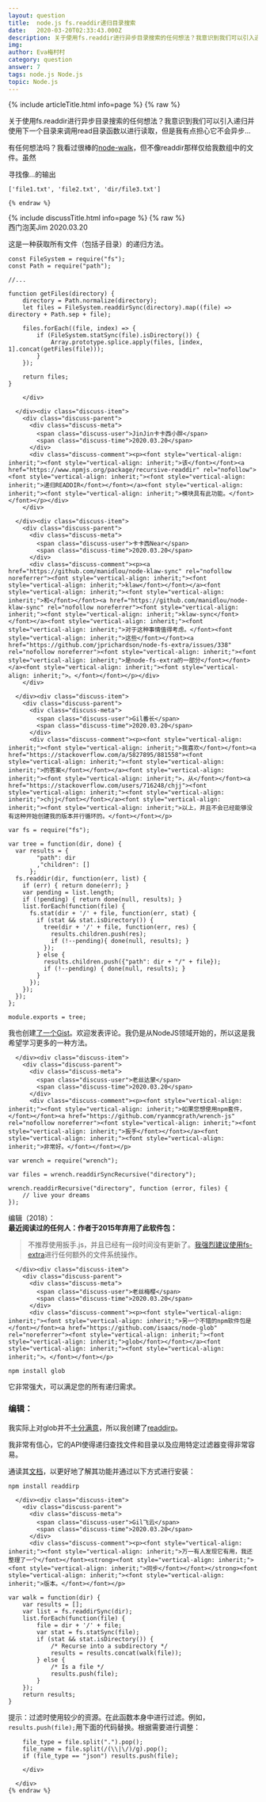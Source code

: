 ```yaml
---
layout: question
title:  node.js fs.readdir递归目录搜索
date:   2020-03-20T02:33:43.000Z
description: 关于使用fs.readdir进行异步目录搜索的任何想法？我意识到我们可以引入递归并使用下一个目录来调用read目录函数以进行读取，但是我有点担心它不会异步...
img: 
author: Eva梅村村
category: question
answer: 7
tags: node.js Node.js
topic: Node.js
---
```

<div class="article-root">
  <div class="article">
    {% include articleTitle.html info=page %}
    {% raw %}
    <div class="article-content"><p><font style="vertical-align: inherit;"><font style="vertical-align: inherit;">关于使用fs.readdir进行异步目录搜索的任何想法？</font><font style="vertical-align: inherit;">我意识到我们可以引入递归并使用下一个目录来调用read目录函数以进行读取，但是我有点担心它不会异步...</font></font></p>

<p><font style="vertical-align: inherit;"><font style="vertical-align: inherit;">有任何想法吗？</font><font style="vertical-align: inherit;">我看过</font><font style="vertical-align: inherit;">很棒的</font></font><a href="https://github.com/coolaj86/node-walk" rel="noreferrer"><font style="vertical-align: inherit;"><font style="vertical-align: inherit;">node-walk</font></font></a><font style="vertical-align: inherit;"><font style="vertical-align: inherit;">，但不像readdir那样仅给我数组中的文件。</font><font style="vertical-align: inherit;">虽然</font></font></p>

<p><font style="vertical-align: inherit;"><font style="vertical-align: inherit;">寻找像...的输出</font></font></p>

<pre><code>['file1.txt', 'file2.txt', 'dir/file3.txt']
</code></pre></div>
    {% endraw %}
  </div>

  <div class="discuss-wrapper">
    {% include discussTitle.html info=page %}
    {% raw %}
    <div class="discuss-item">
        <div class="discuss-parent">
          <div class="discuss-meta">
            <span class="discuss-user">西门泡芙Jim</span>
            <span class="discuss-time">2020.03.20</span>
          </div>
          <div class="discuss-comment"><p><font style="vertical-align: inherit;"><font style="vertical-align: inherit;">这是一种获取所有文件（包括子目录）的递归方法。</font></font></p>

<pre><code>const FileSystem = require("fs");<font></font>
const Path = require("path");<font></font>
<font></font>
//...<font></font>
<font></font>
function getFiles(directory) {<font></font>
    directory = Path.normalize(directory);<font></font>
    let files = FileSystem.readdirSync(directory).map((file) =&gt; directory + Path.sep + file);<font></font>
<font></font>
    files.forEach((file, index) =&gt; {<font></font>
        if (FileSystem.statSync(file).isDirectory()) {<font></font>
            Array.prototype.splice.apply(files, [index, 1].concat(getFiles(file)));<font></font>
        }<font></font>
    });<font></font>
<font></font>
    return files;<font></font>
}<font></font>
</code></pre></div>
        </div>
        
      </div><div class="discuss-item">
        <div class="discuss-parent">
          <div class="discuss-meta">
            <span class="discuss-user">JinJin卡卡西小胖</span>
            <span class="discuss-time">2020.03.20</span>
          </div>
          <div class="discuss-comment"><p><font style="vertical-align: inherit;"><font style="vertical-align: inherit;">该</font></font><a href="https://www.npmjs.org/package/recursive-readdir" rel="nofollow"><font style="vertical-align: inherit;"><font style="vertical-align: inherit;">递归READDIR</font></font></a><font style="vertical-align: inherit;"><font style="vertical-align: inherit;">模块具有此功能。</font></font></p></div>
        </div>
        
      </div><div class="discuss-item">
        <div class="discuss-parent">
          <div class="discuss-meta">
            <span class="discuss-user">卡卡西Near</span>
            <span class="discuss-time">2020.03.20</span>
          </div>
          <div class="discuss-comment"><p><a href="https://github.com/manidlou/node-klaw-sync" rel="nofollow noreferrer"><font style="vertical-align: inherit;"><font style="vertical-align: inherit;">klaw</font></font></a><font style="vertical-align: inherit;"><font style="vertical-align: inherit;">和</font></font><a href="https://github.com/manidlou/node-klaw-sync" rel="nofollow noreferrer"><font style="vertical-align: inherit;"><font style="vertical-align: inherit;">klaw-sync</font></font></a><font style="vertical-align: inherit;"><font style="vertical-align: inherit;">对于这种事情值得考虑。</font><font style="vertical-align: inherit;">这些</font></font><a href="https://github.com/jprichardson/node-fs-extra/issues/338" rel="nofollow noreferrer"><font style="vertical-align: inherit;"><font style="vertical-align: inherit;">是node-fs-extra的一部分</font></font></a><font style="vertical-align: inherit;"><font style="vertical-align: inherit;">。</font></font></p></div>
        </div>
        
      </div><div class="discuss-item">
        <div class="discuss-parent">
          <div class="discuss-meta">
            <span class="discuss-user">Gil番长</span>
            <span class="discuss-time">2020.03.20</span>
          </div>
          <div class="discuss-comment"><p><font style="vertical-align: inherit;"><font style="vertical-align: inherit;">我喜欢</font></font><a href="https://stackoverflow.com/a/5827895/881558"><font style="vertical-align: inherit;"><font style="vertical-align: inherit;">的答案</font></font></a><font style="vertical-align: inherit;"><font style="vertical-align: inherit;">，从</font></font><a href="https://stackoverflow.com/users/716248/chjj"><font style="vertical-align: inherit;"><font style="vertical-align: inherit;">chjj</font></font></a><font style="vertical-align: inherit;"><font style="vertical-align: inherit;">以上，并且不会已经能够没有这种开始创建我的版本并行循环的。</font></font></p>

<pre><code>var fs = require("fs");<font></font>
<font></font>
var tree = function(dir, done) {<font></font>
  var results = {<font></font>
        "path": dir<font></font>
        ,"children": []<font></font>
      };<font></font>
  fs.readdir(dir, function(err, list) {<font></font>
    if (err) { return done(err); }<font></font>
    var pending = list.length;<font></font>
    if (!pending) { return done(null, results); }<font></font>
    list.forEach(function(file) {<font></font>
      fs.stat(dir + '/' + file, function(err, stat) {<font></font>
        if (stat &amp;&amp; stat.isDirectory()) {<font></font>
          tree(dir + '/' + file, function(err, res) {<font></font>
            results.children.push(res);<font></font>
            if (!--pending){ done(null, results); }<font></font>
          });<font></font>
        } else {<font></font>
          results.children.push({"path": dir + "/" + file});<font></font>
          if (!--pending) { done(null, results); }<font></font>
        }<font></font>
      });<font></font>
    });<font></font>
  });<font></font>
};<font></font>
<font></font>
module.exports = tree;<font></font>
</code></pre>

<p><font style="vertical-align: inherit;"><font style="vertical-align: inherit;">我也创建</font></font><a href="https://gist.github.com/3718809" rel="nofollow noreferrer"><font style="vertical-align: inherit;"><font style="vertical-align: inherit;">了一个Gist</font></font></a><font style="vertical-align: inherit;"><font style="vertical-align: inherit;">。</font><font style="vertical-align: inherit;">欢迎发表评论。</font><font style="vertical-align: inherit;">我仍是从NodeJS领域开始的，所以这是我希望学习更多的一种方法。</font></font></p></div>
        </div>
        
      </div><div class="discuss-item">
        <div class="discuss-parent">
          <div class="discuss-meta">
            <span class="discuss-user">老丝达蒙</span>
            <span class="discuss-time">2020.03.20</span>
          </div>
          <div class="discuss-comment"><p><font style="vertical-align: inherit;"><font style="vertical-align: inherit;">如果您想使用npm套件，</font></font><a href="https://github.com/ryanmcgrath/wrench-js" rel="nofollow noreferrer"><font style="vertical-align: inherit;"><font style="vertical-align: inherit;">扳手</font></font></a><font style="vertical-align: inherit;"><font style="vertical-align: inherit;">非常好。</font></font></p>

<pre><code>var wrench = require("wrench");<font></font>
<font></font>
var files = wrench.readdirSyncRecursive("directory");<font></font>
<font></font>
wrench.readdirRecursive("directory", function (error, files) {<font></font>
    // live your dreams<font></font>
});<font></font>
</code></pre>

<p><font style="vertical-align: inherit;"><font style="vertical-align: inherit;">编辑（2018）：</font></font><br>
<strong><font style="vertical-align: inherit;"><font style="vertical-align: inherit;">最近阅读过的任何人：作者于2015年弃用了此软件包：</font></font></strong></p>

<blockquote>
  <p><font style="vertical-align: inherit;"><font style="vertical-align: inherit;">不推荐使用扳手.js，并且已经有一段时间没有更新了。</font></font><a href="https://github.com/jprichardson/node-fs-extra" rel="nofollow noreferrer"><font style="vertical-align: inherit;"><font style="vertical-align: inherit;">我强烈建议使用fs-extra</font></font></a><font style="vertical-align: inherit;"><font style="vertical-align: inherit;">进行任何额外的文件系统操作。</font></font></p>
</blockquote></div>
        </div>
        
      </div><div class="discuss-item">
        <div class="discuss-parent">
          <div class="discuss-meta">
            <span class="discuss-user">老丝梅樱</span>
            <span class="discuss-time">2020.03.20</span>
          </div>
          <div class="discuss-comment"><p><font style="vertical-align: inherit;"><font style="vertical-align: inherit;">另一个不错的npm软件包是</font></font><a href="https://github.com/isaacs/node-glob" rel="noreferrer"><font style="vertical-align: inherit;"><font style="vertical-align: inherit;">glob</font></font></a><font style="vertical-align: inherit;"><font style="vertical-align: inherit;">。</font></font></p>

<p><code>npm install glob</code></p>

<p><font style="vertical-align: inherit;"><font style="vertical-align: inherit;">它非常强大，可以满足您的所有递归需求。</font></font></p>

<h3><font style="vertical-align: inherit;"><font style="vertical-align: inherit;">编辑：</font></font></h3>

<p><font style="vertical-align: inherit;"><font style="vertical-align: inherit;">我实际上对glob并不</font></font><a href="https://github.com/thlorenz/readdirp" rel="noreferrer"><font style="vertical-align: inherit;"><font style="vertical-align: inherit;">十分满意</font></font></a><font style="vertical-align: inherit;"><font style="vertical-align: inherit;">，所以我创建了</font><a href="https://github.com/thlorenz/readdirp" rel="noreferrer"><font style="vertical-align: inherit;">readdirp</font></a><font style="vertical-align: inherit;">。</font></font></p>

<p><font style="vertical-align: inherit;"><font style="vertical-align: inherit;">我非常有信心，它的API使得递归查找文件和目录以及应用特定过滤器变得非常容易。</font></font></p>

<p><font style="vertical-align: inherit;"><font style="vertical-align: inherit;">通读其</font></font><a href="https://github.com/thlorenz/readdirp/blob/master/README.md" rel="noreferrer"><font style="vertical-align: inherit;"><font style="vertical-align: inherit;">文档</font></font></a><font style="vertical-align: inherit;"><font style="vertical-align: inherit;">，以更好地了解其功能并通过以下方式进行安装：</font></font></p>

<p><code>npm install readdirp</code></p></div>
        </div>
        
      </div><div class="discuss-item">
        <div class="discuss-parent">
          <div class="discuss-meta">
            <span class="discuss-user">Gil飞云</span>
            <span class="discuss-time">2020.03.20</span>
          </div>
          <div class="discuss-comment"><p><font style="vertical-align: inherit;"><font style="vertical-align: inherit;">万一有人发现它有用，我还整理了一个</font></font><strong><font style="vertical-align: inherit;"><font style="vertical-align: inherit;">同步</font></font></strong><font style="vertical-align: inherit;"><font style="vertical-align: inherit;">版本。</font></font></p>

<pre class="lang-js prettyprint-override"><code>var walk = function(dir) {<font></font>
    var results = [];<font></font>
    var list = fs.readdirSync(dir);<font></font>
    list.forEach(function(file) {<font></font>
        file = dir + '/' + file;<font></font>
        var stat = fs.statSync(file);<font></font>
        if (stat &amp;&amp; stat.isDirectory()) { <font></font>
            /* Recurse into a subdirectory */<font></font>
            results = results.concat(walk(file));<font></font>
        } else { <font></font>
            /* Is a file */<font></font>
            results.push(file);<font></font>
        }<font></font>
    });<font></font>
    return results;<font></font>
}<font></font>
</code></pre>

<p><font style="vertical-align: inherit;"><font style="vertical-align: inherit;">提示：过滤时使用较少的资源。</font><font style="vertical-align: inherit;">在此函数本身中进行过滤。</font><font style="vertical-align: inherit;">例如，</font></font><code>results.push(file);</code><font style="vertical-align: inherit;"><font style="vertical-align: inherit;">用下面的代码</font><font style="vertical-align: inherit;">替换</font><font style="vertical-align: inherit;">。</font><font style="vertical-align: inherit;">根据需要进行调整：</font></font></p>

<pre><code>    file_type = file.split(".").pop();<font></font>
    file_name = file.split(/(\\|\/)/g).pop();<font></font>
    if (file_type == "json") results.push(file);<font></font>
</code></pre></div>
        </div>
        
      </div>
    {% endraw %}
  </div>
<div>
